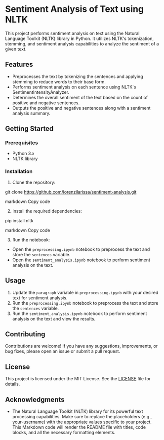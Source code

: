 # Sentiment Analysis of Text using NLTK

This project performs sentiment analysis on text using the Natural Language Toolkit (NLTK) library in Python. It utilizes NLTK's tokenization, stemming, and sentiment analysis capabilities to analyze the sentiment of a given text.

## Features

- Preprocesses the text by tokenizing the sentences and applying stemming to reduce words to their base form.
- Performs sentiment analysis on each sentence using NLTK's SentimentIntensityAnalyzer.
- Determines the overall sentiment of the text based on the count of positive and negative sentences.
- Outputs the positive and negative sentences along with a sentiment analysis summary.

## Getting Started

### Prerequisites

- Python 3.x
- NLTK library

### Installation

1. Clone the repository:

git clone https://github.com/lorenzilarissa/sentiment-analysis.git

markdown
Copy code

2. Install the required dependencies:

pip install nltk

markdown
Copy code

3. Run the notebook:

- Open the `preprocessing.ipynb` notebook to preprocess the text and store the `sentences` variable.
- Open the `sentiment_analysis.ipynb` notebook to perform sentiment analysis on the text.

## Usage

1. Update the `paragraph` variable in `preprocessing.ipynb` with your desired text for sentiment analysis.
2. Run the `preprocessing.ipynb` notebook to preprocess the text and store the `sentences` variable.
3. Run the `sentiment_analysis.ipynb` notebook to perform sentiment analysis on the text and view the results.

## Contributing

Contributions are welcome! If you have any suggestions, improvements, or bug fixes, please open an issue or submit a pull request.

## License

This project is licensed under the MIT License. See the [LICENSE](LICENSE) file for details.

## Acknowledgments

- The Natural Language Toolkit (NLTK) library for its powerful text processing capabilities.
Make sure to replace the placeholders (e.g., your-username) with the appropriate values specific to your project. This Markdown code will render the README file with titles, code blocks, and all the necessary formatting elements.
